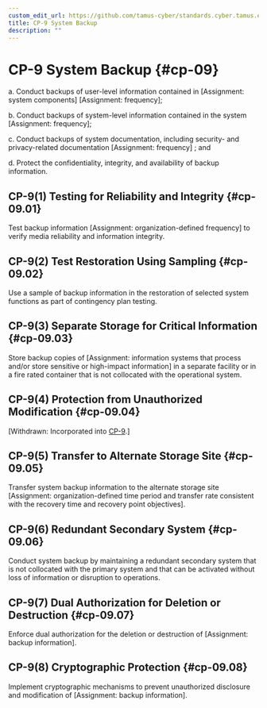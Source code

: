 ```yaml
---
custom_edit_url: https://github.com/tamus-cyber/standards.cyber.tamus.edu/tree/main/content/tamus.edu/TAMUS_profile.xml
title: CP-9 System Backup
description: ""
---
```


# CP-9 System Backup {#cp-09}

a. Conduct backups of user-level information contained in [Assignment: system components]
                  [Assignment: frequency];

b. Conduct backups of system-level information contained in the system [Assignment: frequency];

c. Conduct backups of system documentation, including security- and privacy-related documentation [Assignment: frequency] ; and

d. Protect the confidentiality, integrity, and availability of backup information.

## CP-9(1) Testing for Reliability and Integrity {#cp-09.01}

Test backup information [Assignment: organization-defined frequency] to verify media reliability and information integrity.

## CP-9(2) Test Restoration Using Sampling {#cp-09.02}

Use a sample of backup information in the restoration of selected system functions as part of contingency plan testing.

## CP-9(3) Separate Storage for Critical Information {#cp-09.03}

Store backup copies of [Assignment: information systems that process and/or store sensitive or high-impact information] in a separate facility or in a fire rated container that is not collocated with the operational system.

## CP-9(4) Protection from Unauthorized Modification {#cp-09.04}

[Withdrawn: Incorporated into [CP-9](../cp/cp-09#cp-09).]

## CP-9(5) Transfer to Alternate Storage Site {#cp-09.05}

Transfer system backup information to the alternate storage site [Assignment: organization-defined time period and transfer rate consistent with the recovery time and recovery point objectives].

## CP-9(6) Redundant Secondary System {#cp-09.06}

Conduct system backup by maintaining a redundant secondary system that is not collocated with the primary system and that can be activated without loss of information or disruption to operations.

## CP-9(7) Dual Authorization for Deletion or Destruction {#cp-09.07}

Enforce dual authorization for the deletion or destruction of [Assignment: backup information].

## CP-9(8) Cryptographic Protection {#cp-09.08}

Implement cryptographic mechanisms to prevent unauthorized disclosure and modification of [Assignment: backup information].


